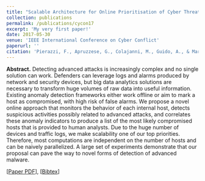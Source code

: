 ```yaml
---
title: "Scalable Architecture for Online Prioritisation of Cyber Threats"
collection: publications
permalink: /publications/cycon17
excerpt: 'My very first paper!'
date: 2017-05-30
venue: 'IEEE International Conference on Cyber Conflict'
paperurl: ''
citation: 'Pierazzi, F., Apruzzese, G., Colajanni, M., Guido, A., & Marchetti, M. (2017, May). "Scalable Architecture for Online Prioritisation of Cyber Threats." In <i>2017 9th International Conference on Cyber Conflict (CyCon)</i> (pp. 1-18). IEEE.'
---
```

<b>Abstract.</b> Detecting advanced attacks is increasingly complex and no single solution can
work. Defenders can leverage logs and alarms produced by network and security devices, but
big data analytics solutions are necessary to transform huge volumes of raw data into useful
information. Existing anomaly detection frameworks either work offline or aim to mark a host
as compromised, with high risk of false alarms. We propose a novel online approach that
monitors the behavior of each internal host, detects suspicious activities possibly related to
advanced attacks, and correlates these anomaly indicators to produce a list of the most likely
compromised hosts that is provided to human analysts. Due to the huge number of devices
and traffic logs, we make scalability one of our top priorities. Therefore, most computations
are independent on the number of hosts and can be naively parallelized. A large set of
experiments demonstrate that our proposal can pave the way to novel forms of detection of
advanced malware.

[[Paper PDF](https://gioapru.github.io/files/papers/cycon17/cycon17.pdf)], [[Bibtex](https://gioapru.github.io/files/papers/cycon17/cycon17.bib)]